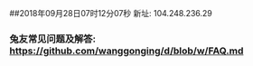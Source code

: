 ##2018年09月28日07时12分07秒 新址: 104.248.236.29
### 兔友常见问题及解答: https://github.com/wanggonging/d/blob/w/FAQ.md
